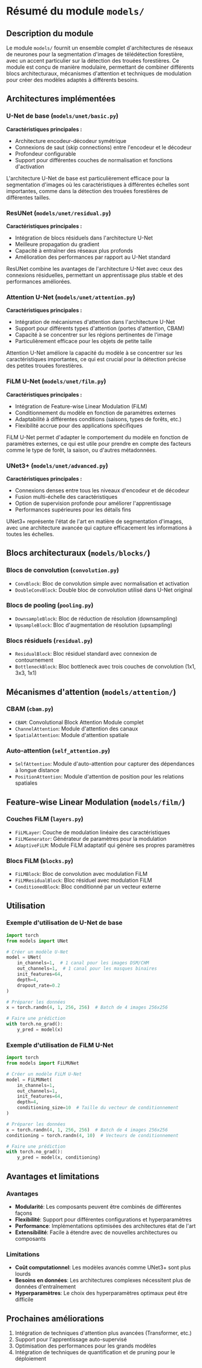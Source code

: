 # Résumé du module `models/`

## Description du module

Le module `models/` fournit un ensemble complet d'architectures de réseaux de neurones pour la segmentation d'images de télédétection forestière, avec un accent particulier sur la détection des trouées forestières. Ce module est conçu de manière modulaire, permettant de combiner différents blocs architecturaux, mécanismes d'attention et techniques de modulation pour créer des modèles adaptés à différents besoins.

## Architectures implémentées

### U-Net de base (`models/unet/basic.py`)

**Caractéristiques principales :**
- Architecture encodeur-décodeur symétrique
- Connexions de saut (skip connections) entre l'encodeur et le décodeur
- Profondeur configurable
- Support pour différentes couches de normalisation et fonctions d'activation

L'architecture U-Net de base est particulièrement efficace pour la segmentation d'images où les caractéristiques à différentes échelles sont importantes, comme dans la détection des trouées forestières de différentes tailles.

### ResUNet (`models/unet/residual.py`)

**Caractéristiques principales :**
- Intégration de blocs résiduels dans l'architecture U-Net
- Meilleure propagation du gradient
- Capacité à entraîner des réseaux plus profonds
- Amélioration des performances par rapport au U-Net standard

ResUNet combine les avantages de l'architecture U-Net avec ceux des connexions résiduelles, permettant un apprentissage plus stable et des performances améliorées.

### Attention U-Net (`models/unet/attention.py`)

**Caractéristiques principales :**
- Intégration de mécanismes d'attention dans l'architecture U-Net
- Support pour différents types d'attention (portes d'attention, CBAM)
- Capacité à se concentrer sur les régions pertinentes de l'image
- Particulièrement efficace pour les objets de petite taille

Attention U-Net améliore la capacité du modèle à se concentrer sur les caractéristiques importantes, ce qui est crucial pour la détection précise des petites trouées forestières.

### FiLM U-Net (`models/unet/film.py`)

**Caractéristiques principales :**
- Intégration de Feature-wise Linear Modulation (FiLM)
- Conditionnement du modèle en fonction de paramètres externes
- Adaptabilité à différentes conditions (saisons, types de forêts, etc.)
- Flexibilité accrue pour des applications spécifiques

FiLM U-Net permet d'adapter le comportement du modèle en fonction de paramètres externes, ce qui est utile pour prendre en compte des facteurs comme le type de forêt, la saison, ou d'autres métadonnées.

### UNet3+ (`models/unet/advanced.py`)

**Caractéristiques principales :**
- Connexions denses entre tous les niveaux d'encodeur et de décodeur
- Fusion multi-échelle des caractéristiques
- Option de supervision profonde pour améliorer l'apprentissage
- Performances supérieures pour les détails fins

UNet3+ représente l'état de l'art en matière de segmentation d'images, avec une architecture avancée qui capture efficacement les informations à toutes les échelles.

## Blocs architecturaux (`models/blocks/`)

### Blocs de convolution (`convolution.py`)

- `ConvBlock`: Bloc de convolution simple avec normalisation et activation
- `DoubleConvBlock`: Double bloc de convolution utilisé dans U-Net original

### Blocs de pooling (`pooling.py`)

- `DownsampleBlock`: Bloc de réduction de résolution (downsampling)
- `UpsampleBlock`: Bloc d'augmentation de résolution (upsampling)

### Blocs résiduels (`residual.py`)

- `ResidualBlock`: Bloc résiduel standard avec connexion de contournement
- `BottleneckBlock`: Bloc bottleneck avec trois couches de convolution (1x1, 3x3, 1x1)

## Mécanismes d'attention (`models/attention/`)

### CBAM (`cbam.py`)

- `CBAM`: Convolutional Block Attention Module complet
- `ChannelAttention`: Module d'attention des canaux
- `SpatialAttention`: Module d'attention spatiale

### Auto-attention (`self_attention.py`)

- `SelfAttention`: Module d'auto-attention pour capturer des dépendances à longue distance
- `PositionAttention`: Module d'attention de position pour les relations spatiales

## Feature-wise Linear Modulation (`models/film/`)

### Couches FiLM (`layers.py`)

- `FiLMLayer`: Couche de modulation linéaire des caractéristiques
- `FiLMGenerator`: Générateur de paramètres pour la modulation
- `AdaptiveFiLM`: Module FiLM adaptatif qui génère ses propres paramètres

### Blocs FiLM (`blocks.py`)

- `FiLMBlock`: Bloc de convolution avec modulation FiLM
- `FiLMResidualBlock`: Bloc résiduel avec modulation FiLM
- `ConditionedBlock`: Bloc conditionné par un vecteur externe

## Utilisation

### Exemple d'utilisation de U-Net de base

```python
import torch
from models import UNet

# Créer un modèle U-Net
model = UNet(
    in_channels=1,  # 1 canal pour les images DSM/CHM
    out_channels=1,  # 1 canal pour les masques binaires
    init_features=64,
    depth=4,
    dropout_rate=0.2
)

# Préparer les données
x = torch.randn(4, 1, 256, 256)  # Batch de 4 images 256x256

# Faire une prédiction
with torch.no_grad():
    y_pred = model(x)
```

### Exemple d'utilisation de FiLM U-Net

```python
import torch
from models import FiLMUNet

# Créer un modèle FiLM U-Net
model = FiLMUNet(
    in_channels=1,
    out_channels=1,
    init_features=64,
    depth=4,
    conditioning_size=10  # Taille du vecteur de conditionnement
)

# Préparer les données
x = torch.randn(4, 1, 256, 256)  # Batch de 4 images 256x256
conditioning = torch.randn(4, 10)  # Vecteurs de conditionnement

# Faire une prédiction
with torch.no_grad():
    y_pred = model(x, conditioning)
```

## Avantages et limitations

### Avantages

- **Modularité**: Les composants peuvent être combinés de différentes façons
- **Flexibilité**: Support pour différentes configurations et hyperparamètres
- **Performance**: Implémentations optimisées des architectures état de l'art
- **Extensibilité**: Facile à étendre avec de nouvelles architectures ou composants

### Limitations

- **Coût computationnel**: Les modèles avancés comme UNet3+ sont plus lourds
- **Besoins en données**: Les architectures complexes nécessitent plus de données d'entraînement
- **Hyperparamètres**: Le choix des hyperparamètres optimaux peut être difficile

## Prochaines améliorations

1. Intégration de techniques d'attention plus avancées (Transformer, etc.)
2. Support pour l'apprentissage auto-supervisé
3. Optimisation des performances pour les grands modèles
4. Intégration de techniques de quantification et de pruning pour le déploiement 